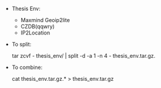 * Thesis Env:
  * Maxmind Geoip2lite
  * CZDB(qqwry)
  * IP2Location

* To split:

	tar zcvf - thesis_env/ | split -d -a 1 -n 4 - thesis_env.tar.gz.
	
* To combine:
	
	cat thesis_env.tar.gz.* > thesis_env.tar.gz
